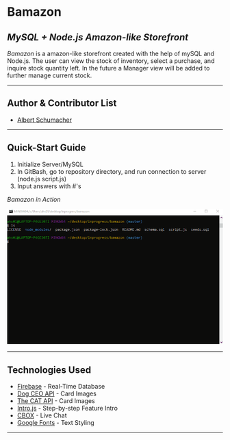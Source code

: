 # **Bamazon**

## *MySQL + Node.js Amazon-like Storefront*


*Bamazon* is a amazon-like storefront created with the help of mySQL and Node.js. The user can view the stock of inventory, select a purchase, and inquire stock quantity left. In the future a Manager view will be added to further manage current stock.

---

## Author & Contributor List


* [Albert Schumacher](github.com/ahs012) 

---

## Quick-Start Guide

1. Initialize Server/MySQL
2. In GitBash, go to repository directory, and run connection to server (node.js script.js)
3. Input answers with #'s

*Bamazon in Action*

![alt text](https://raw.githubusercontent.com/ahs012/bamazon/master/bamazonInAction.gif)

---

## Technologies Used

* [Firebase](https://firebase.google.com) - Real-Time Database 
* [Dog CEO API](https://dog.ceo/dog-api/) - Card Images
* [The CAT API](https://thecatapi.com/) - Card Images
* [Intro.js](https://introjs.com/) - Step-by-step Feature Intro
* [CBOX](https://www.cbox.ws/) - Live Chat
* [Google Fonts](https://fonts.google.com/) - Text Styling

---
